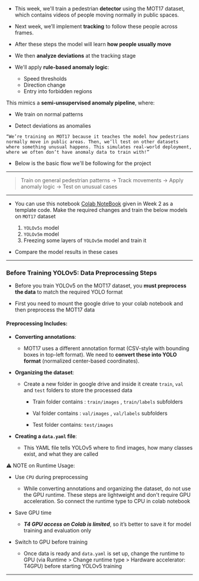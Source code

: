 * This week, we'll train a pedestrian **detector** using the MOT17 dataset, which contains videos of people moving normally in public spaces.
* Next week, we’ll implement **tracking** to follow these people across frames.
* After these steps the model will learn **how people usually move**
* We then **analyze deviations** at the tracking stage
* We'll apply **rule-based anomaly logic**:

  * Speed thresholds
  * Direction change
  * Entry into forbidden regions

This mimics a **semi-unsupervised anomaly pipeline**, where:

* We train on normal patterns

* Detect deviations as anomalies


`“We’re training on MOT17 because it teaches the model how pedestrians normally move in public areas. Then, we’ll test on other datasets where something unusual happens. This simulates real-world deployment, where we often don’t have anomaly data to train with!”`

* Below is the basic flow we'll be following for the project
--- 
> Train on general pedestrian patterns → Track movements → Apply anomaly logic → Test on unusual cases
---
* You can use this notebook [Colab NoteBook](https://colab.research.google.com/github/spmallick/learnopencv/blob/master/Custom-Object-Detection-Training-using-YOLOv5/Custom_Object_Detection_using_YOLOv5.ipynb#scrollTo=ab27cc17) given in Week 2 as a template code. Make the required changes and train the below models on `MOT17` dataset
  1. `YOLOv5s` model
  2. `YOLOv5m` model
  3. Freezing some layers of `YOLOv5m` model and train it

* Compare the model results in these cases
---

### Before Training YOLOv5: Data Preprocessing Steps

* Before you train YOLOv5 on the MOT17 dataset, you **must preprocess the data** to match the required YOLO format
  
* First you need to mount the google drive to your colab notebook and then preprocess the MOT17 data

####  Preprocessing Includes:

* **Converting annotations**:
   * MOT17 uses a different annotation format (CSV-style with bounding boxes in top-left format). We need to **convert these into YOLO format** (normalized center-based coordinates).
  
* **Organizing the dataset**:
  
    * Create a new folder in google drive and inside it create `train`, `val` and `test` folders to store the processed data
  
       * Train folder contains : `train/images` , `train/labels` subfolders
  
       * Val folder contains : `val/images` , `val/labels` subfolders
      
       * Test folder contains: `test/images`
 
* **Creating a `data.yaml` file**:
  
    * This YAML file tells YOLOv5 where to find images, how many classes exist, and what they are called
  
⚠️ NOTE on Runtime Usage:
* Use `CPU` during preprocessing
    * While converting annotations and organizing the dataset, do not use the GPU runtime. These steps are lightweight and don't require GPU acceleration. So connect the runtime type to CPU in colab notebook

* Save GPU time
   * **_T4 GPU access on Colab is limited_**, so it’s better to save it for model training and evaluation only

* Switch to GPU before training
   * Once data is ready and `data.yaml` is set up, change the runtime to GPU (via Runtime > Change runtime type > Hardware accelerator: T4GPU) before starting YOLOv5 training
---





